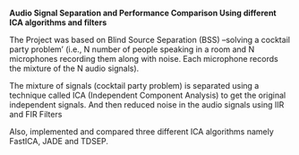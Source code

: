 
**Audio Signal Separation and Performance Comparison Using different ICA algorithms and filters**
			
The Project was based on Blind Source Separation (BSS) –solving a cocktail party problem’ (i.e., N number of people speaking in a room and N microphones recording them along with noise. Each microphone records the mixture of the N audio signals).

The mixture of signals (cocktail party problem) is separated using a technique called ICA (Independent Component Analysis) to get the original independent signals. And then reduced noise in the audio signals using IIR and FIR Filters

Also, implemented and compared three different ICA algorithms namely FastICA, JADE and TDSEP.
